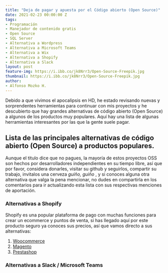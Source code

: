 ```yaml
---
title: "Deja de pagar y apuesta por el Código abierto (Open Source)"
date: 2021-02-23 00:00:00 Z
tags:
- Programación
- Manejador de contenido gratis
- Open Source
- SQL Server 
- Alternativa a Wordpress
- Alternativa a Microsoft Teams
- Alternativa a Wix
- Alternativa a Shopify
- Alternativa a Slack
layout: post
feature-img: https://i.ibb.co/jk8Nrr3/Open-Source-Freepik.jpg
thumbnail: https://i.ibb.co/jk8Nrr3/Open-Source-Freepik.jpg
author:
- Alfonso Mozko H.
---
```

Debido a que vivimos el apocalipsis en HD, he estado revisando nuevas y sorprendentes herramientas para continuar con mis proyectos y he descubierto que hay grandes alternativas de código abierto (Open Source) a algunos de los productos muy populares. Aquí hay una lista de algunas herramientas interesantes por las que la gente suele pagar.

## Lista de las principales alternativas de código abierto (Open Source) a productos populares.

Aunque el titulo dice que no pagues, la mayoría de estos proyectos OSS son hechos por desarrolladores independientes en su tiempo libre, así que por favor, considera donarles, visitar su github y seguirlos, compartir su trabajo, invitalos una cerveza *guiño, guiño* , y si conoces alguna otra alternativa que valga la pena mencionar, no dudes en compartirla en los comentarios para ir actualizando esta lista con sus respectivas menciones de aportación.

### Alternativas a Shopify
Shopify es una popular plataforma de pago con muchas funciones para crear un ecommerce y puntos de venta, si has llegado aquí por este producto seguro ya conoces sus precios, así que vamos directo a sus alternativas: 

1. [Woocommerce](https://woocommerce.com/)
2. [Magento](https://magento.com/)
3. [Prestashop](https://www.prestashop.com/en)

### Alternativas a Slack / Microsoft Teams


